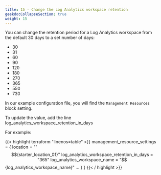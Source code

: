 ```yaml
---
title: 15 - Change the Log Analytics workspace retention
geekdocCollapseSection: true
weight: 15
---
```


You can change the retention period for a Log Analytics workspace from the default 30 days to a set number of days: 

- 30
- 31
- 60
- 90
- 120
- 180
- 270
- 365
- 550
- 730

In our example configuration file, you will find the `Management Resources` block setting.

To update the value, add the line log_analytics_workspace_retention_in_days

For example:

{{< highlight terraform "linenos=table" >}} management_resource_settings = { location = ""$${starter_location_01}" log_analytics_workspace_retention_in_days = "365"   log_analytics_workspace_name = "$${log_analytics_workspace_name}"
... } } {{< / highlight >}}
